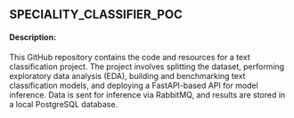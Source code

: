 ## SPECIALITY_CLASSIFIER_POC

#### Description: 

This GitHub repository contains the code and resources for a text classification project. The project involves splitting the dataset, performing exploratory data analysis (EDA), building and benchmarking text classification models, and deploying a FastAPI-based API for model inference. Data is sent for inference via RabbitMQ, and results are stored in a local PostgreSQL database.